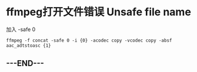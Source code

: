 # ffmpeg打开文件错误 Unsafe file name

加入 -safe 0

```
ffmpeg -f concat -safe 0 -i {0} -acodec copy -vcodec copy -absf aac_adtstoasc {1}
```

## ---END---

